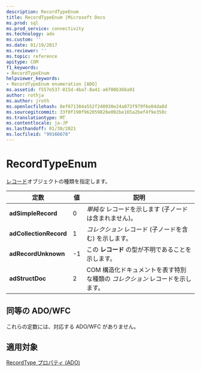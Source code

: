 ```yaml
---
description: RecordTypeEnum
title: RecordTypeEnum |Microsoft Docs
ms.prod: sql
ms.prod_service: connectivity
ms.technology: ado
ms.custom: ''
ms.date: 01/19/2017
ms.reviewer: ''
ms.topic: reference
apitype: COM
f1_keywords:
- RecordTypeEnum
helpviewer_keywords:
- RecordTypeEnum enumeration [ADO]
ms.assetid: f557e537-015d-4ba7-8a41-a6f00b366a91
author: rothja
ms.author: jroth
ms.openlocfilehash: 8ef671384a552f240930e24a073f979f6e84da8d
ms.sourcegitcommit: 33f0f190f962059826e002be165a2bef4f9e350c
ms.translationtype: MT
ms.contentlocale: ja-JP
ms.lasthandoff: 01/30/2021
ms.locfileid: "99166678"
---
```

# <a name="recordtypeenum"></a>RecordTypeEnum
[レコード](./record-object-ado.md)オブジェクトの種類を指定します。  
  
|定数|値|説明|  
|--------------|-----------|-----------------|  
|**adSimpleRecord**|0|*単純な* レコードを示します (子ノードは含まれません)。|  
|**adCollectionRecord**|1|*コレクション* レコード (子ノードを含む) を示します。|  
|**adRecordUnknown**|-1|この **レコード** の型が不明であることを示します。|  
|**adStructDoc**|2|COM 構造化ドキュメントを表す特別な種類の *コレクション* レコードを示します。|  
  
## <a name="adowfc-equivalent"></a>同等の ADO/WFC  
 これらの定数には、対応する ADO/WFC がありません。  
  
## <a name="applies-to"></a>適用対象  
 [RecordType プロパティ (ADO)](./recordtype-property-ado.md)